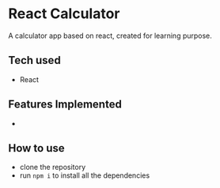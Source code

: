 # React Calculator

A calculator app based on react, created for learning purpose.


## Tech used
 - React

## Features Implemented
 - 

## How to use

 - clone the repository
 - run `npm i` to install all the dependencies
